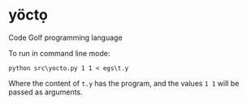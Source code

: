 # yöctọ
Code Golf programming language

To run in command line mode:

`python src\yocto.py 1 1 < egs\t.y`

Where the content of `t.y` has the program, and the values `1 1` will be passed as arguments.
